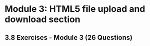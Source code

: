 # Module 3: HTML5 file upload and download section


## 3.8 Exercises - Module 3 (26 Questions)









